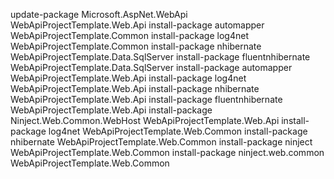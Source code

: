 update-package Microsoft.AspNet.WebApi WebApiProjectTemplate.Web.Api
install-package automapper WebApiProjectTemplate.Common
install-package log4net WebApiProjectTemplate.Common
install-package nhibernate WebApiProjectTemplate.Data.SqlServer
install-package fluentnhibernate WebApiProjectTemplate.Data.SqlServer
install-package automapper WebApiProjectTemplate.Web.Api
install-package log4net WebApiProjectTemplate.Web.Api
install-package nhibernate WebApiProjectTemplate.Web.Api
install-package fluentnhibernate WebApiProjectTemplate.Web.Api
install-package Ninject.Web.Common.WebHost WebApiProjectTemplate.Web.Api
install-package log4net WebApiProjectTemplate.Web.Common
install-package nhibernate WebApiProjectTemplate.Web.Common
install-package ninject WebApiProjectTemplate.Web.Common
install-package ninject.web.common WebApiProjectTemplate.Web.Common
